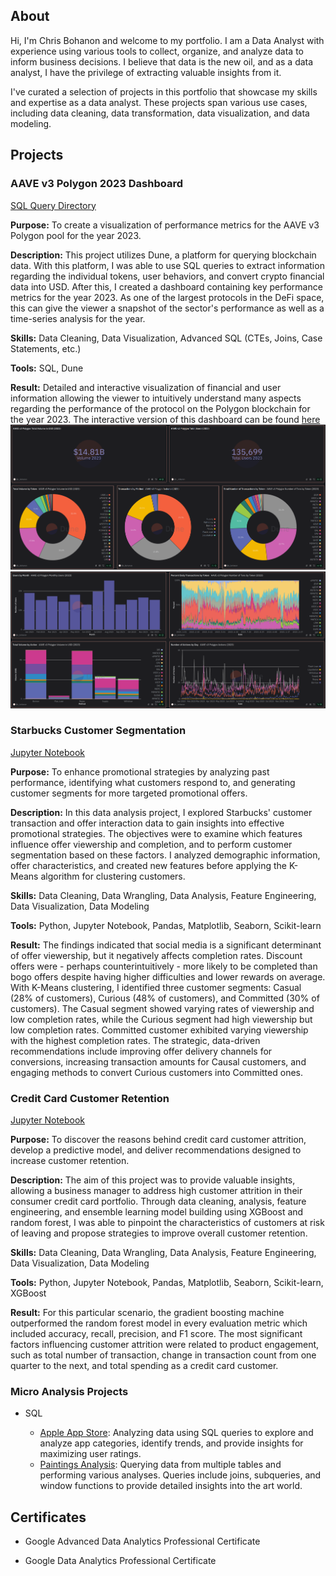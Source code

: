 ## About

Hi, I'm Chris Bohanon and welcome to my portfolio. I am a Data Analyst with experience using various tools to collect, organize, and analyze data to inform business decisions. I believe that data is the new oil, and as a data analyst, I have the privilege of extracting valuable insights from it.

I've curated a selection of projects in this portfolio that showcase my skills and expertise as a data analyst. These projects span various use cases, including data cleaning, data transformation, data visualization, and data modeling.

## Projects

### AAVE v3 Polygon 2023 Dashboard

[SQL Query Directory](https://github.com/c-bohanon/data-portfolio/tree/main/Projects/AAVE%20v3%20Polygon%202023%20Dashboard/queries)

**Purpose:** To create a visualization of performance metrics for the AAVE v3 Polygon pool for the year 2023.

**Description:** This project utilizes Dune, a platform for querying blockchain data. With this platform, I was able to use SQL queries to extract information regarding the individual tokens, user behaviors, and convert crypto financial data into USD. After this, I created a dashboard containing key performance metrics for the year 2023. As one of the largest protocols in the DeFi space, this can give the viewer a snapshot of the sector's performance as well as a time-series analysis for the year.

**Skills:** Data Cleaning, Data Visualization, Advanced SQL (CTEs, Joins, Case Statements, etc.)

**Tools:** SQL, Dune

**Result:** Detailed and interactive visualization of financial and user information allowing the viewer to intuitively understand many aspects regarding the performance of the protocol on the Polygon blockchain for the year 2023.
The interactive version of this dashboard can be found [here](https://dune.com/c_bohanon/aave-v3-polygon-2023)
![](https://github.com/c-bohanon/data-portfolio/blob/main/Projects/AAVE%20v3%20Polygon%202023%20Dashboard/images/aave_v3_polygon_dashboard_1.png)
![](https://github.com/c-bohanon/data-portfolio/blob/main/Projects/AAVE%20v3%20Polygon%202023%20Dashboard/images/aave_v3_polygon_dashboard_2.png)

### Starbucks Customer Segmentation

[Jupyter Notebook](https://github.com/c-bohanon/data-portfolio/blob/main/Projects/Starbucks%20Customer%20Segmentation/starbucks_customer_segmentation.ipynb)

**Purpose:** To enhance promotional strategies by analyzing past performance, identifying what customers respond to, and generating customer segments for more targeted promotional offers.

**Description:** In this data analysis project, I explored Starbucks' customer transaction and offer interaction data to gain insights into effective promotional strategies. The objectives were to examine which features influence offer viewership and completion, and to perform customer segmentation based on these factors. I analyzed demographic information, offer characteristics, and created new features before applying the K-Means algorithm for clustering customers.

**Skills:** Data Cleaning, Data Wrangling, Data Analysis, Feature Engineering, Data Visualization, Data Modeling

**Tools:** Python, Jupyter Notebook, Pandas, Matplotlib, Seaborn, Scikit-learn

**Result:** The findings indicated that social media is a significant determinant of offer viewership, but it negatively affects completion rates. Discount offers were - perhaps counterintuitively - more likely to be completed than bogo offers despite having higher difficulties and lower rewards on average. With K-Means clustering, I identified three customer segments: Casual (28% of customers), Curious (48% of customers), and Committed (30% of customers). The Casual segment showed varying rates of viewership and low completion rates, while the Curious segment had high viewership but low completion rates. Committed customer exhibited varying viewership with the highest completion rates. The strategic, data-driven recommendations include improving offer delivery channels for conversions, increasing transaction amounts for Causal customers, and engaging methods to convert Curious customers into Committed ones.

### Credit Card Customer Retention

[Jupyter Notebook](https://github.com/c-bohanon/data-portfolio/blob/main/Projects/Credit%20Card%20Customer%20Retention/credit_card_customer_retention.ipynb)

**Purpose:** To discover the reasons behind credit card customer attrition, develop a predictive model, and deliver recommendations designed to increase customer retention.

**Description:** The aim of this project was to provide valuable insights, allowing a business manager to address high customer attrition in their consumer credit card portfolio. Through data cleaning, analysis, feature engineering, and ensemble learning model building using XGBoost and random forest, I was able to pinpoint the characteristics of customers at risk of leaving and propose strategies to improve overall customer retention.

**Skills:** Data Cleaning, Data Wrangling, Data Analysis, Feature Engineering, Data Visualization, Data Modeling

**Tools:** Python, Jupyter Notebook, Pandas, Matplotlib, Seaborn, Scikit-learn, XGBoost

**Result:** For this particular scenario, the gradient boosting machine outperformed the random forest model in every evaluation metric which included accuracy, recall, precision, and F1 score. The most significant factors influencing customer attrition were related to product engagement, such as total number of transaction, change in transaction count from one quarter to the next, and total spending as a credit card customer.

### Micro Analysis Projects

- SQL

  - [Apple App Store](https://github.com/c-bohanon/data-portfolio/blob/main/Projects/Apple%20App%20Store/apple_store.sql): Analyzing data using SQL queries to explore and analyze app categories, identify trends, and provide insights for maximizing user ratings.
  - [Paintings Analysis](https://github.com/c-bohanon/data-portfolio/blob/main/Projects/Paintings%20Analysis/paintings_queries.sql): Querying data from multiple tables and performing various analyses. Queries include joins, subqueries, and window functions to provide detailed insights into the art world.

## Certificates

- Google Advanced Data Analytics Professional Certificate

- Google Data Analytics Professional Certificate
